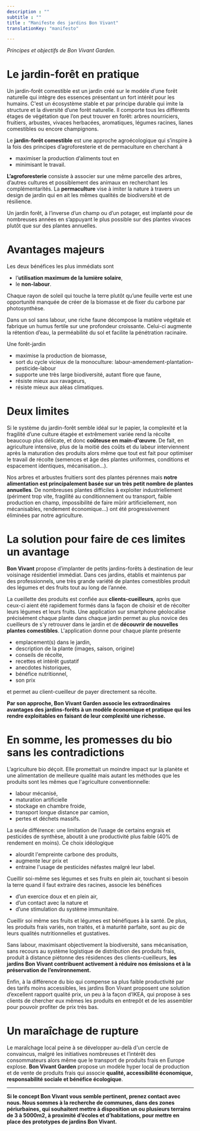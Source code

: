 ```yaml
---
description : ""
subtitle : ""
title : "Manifeste des jardins Bon Vivant"
translationKey: "manifesto"

---
```

_Principes et objectifs de Bon Vivant Garden._

# Le jardin-forêt en pratique

Un jardin-forêt comestible est un jardin créé sur le modèle d’une forêt naturelle qui intègre des essences présentant un fort intérêt pour les humains. C'est un écosystème stable et par principe durable qui imite la structure et la diversité d’une forêt naturelle. Il comporte tous les différents étages de végétation que l’on peut trouver en forêt: arbres nourriciers, fruitiers, arbustes, vivaces herbacées, aromatiques, légumes racines, lianes comestibles ou encore champignons.

Le **jardin-forêt comestible** est une approche agroécologique qui s’inspire à la fois des principes d’agroforesterie et de permaculture en cherchant à
- maximiser la production d’aliments tout en
- minimisant le travail.

**L’agroforesterie** consiste à associer sur une même parcelle des arbres, d’autres cultures et possiblement des animaux en recherchant les complémentarités. La **permaculture** vise à imiter la nature à travers un design de jardin qui en ait les mêmes qualités de biodiversité et de résilience.

Un jardin forêt, à l’inverse d’un champ ou d’un potager, est implanté pour de nombreuses années en s’appuyant le plus possible sur des plantes vivaces plutôt que sur des plantes annuelles.

# Avantages majeurs

Les deux bénéfices les plus immédiats sont
- l’**utilisation maximum de la lumière solaire**,
- le **non-labour**.

Chaque rayon de soleil qui touche la terre plutôt qu’une feuille verte est une opportunité manquée de créer de la biomasse et de fixer du carbone par photosynthèse.     

Dans un sol sans labour, une riche faune décompose la matière végétale et fabrique un humus fertile sur une profondeur croissante. Celui-ci augmente la rétention d’eau, la perméabilité du sol et facilite la pénétration racinaire.

Une forêt-jardin
- maximise la production de biomasse,
- sort du cycle vicieux de la monoculture: labour-amendement-plantation-pesticide-labour
- supporte une très large biodiversité, autant flore que faune,
- résiste mieux aux ravageurs,
- résiste mieux aux aléas climatiques.

# Deux limites

Si le système du jardin-forêt semble idéal sur le papier, la complexité et la fragilité d’une culture étagée et extrêmement variée rend la récolte beaucoup plus délicate, et donc **coûteuse en main-d'œuvre**. De fait, en agriculture intensive, plus de la moitié des coûts et du labeur interviennent après la maturation des produits alors même que tout est fait pour optimiser le travail de récolte (semences et âge des plantes uniformes, conditions et espacement identiques, mécanisation…).

Nos arbres et arbustes fruitiers sont des plantes pérennes mais **notre alimentation est principalement basée sur un très petit nombre de plantes annuelles**. De nombreuses plantes difficiles à exploiter industriellement (périment trop vite, fragilité au conditionnement ou transport, faible production en champ, impossibilité de faire mûrir artificiellement, non mécanisables, rendement économique…) ont été progressivement éliminées par notre agriculture.

# La solution pour faire de ces limites un avantage

**Bon Vivant** propose d’implanter de petits jardins-forêts à destination de leur voisinage résidentiel immédiat. Dans ces jardins, établis et maintenus par des professionnels, une très grande variété de plantes comestibles produit des légumes et des fruits tout au long de l’année.  

La cueillette des produits est confiée aux **clients-cueilleurs**, après que ceux-ci aient été rapidement formés dans la façon de choisir et de récolter leurs légumes et leurs fruits. Une application sur smartphone géolocalise précisément chaque plante dans chaque jardin permet au plus novice des cueilleurs de s'y retrouver dans le jardin et de **découvrir de nouvelles plantes comestibles**. L'application donne pour chaque plante présente
- emplacement(s) dans le jardin,
- description de la plante (images, saison, origine)
- conseils de récolte,
- recettes et intérêt gustatif
- anecdotes historiques,
- bénéfice nutritionnel,
- son prix

et permet au client-cueilleur de payer directement sa récolte.

**Par son approche, Bon Vivant Garden associe les extraordinaires avantages des jardins-forêts à un modèle économique et pratique qui les rendre exploitables en faisant de leur complexité une richesse.**

# En somme, les promesses du bio sans les contradictions

L’agriculture bio déçoit. Elle promettait un moindre impact sur la planète et une alimentation de meilleure qualité mais autant les méthodes que les produits sont les mêmes que l'agriculture conventionnelle:
- labour mécanisé,
- maturation artificielle
- stockage en chambre froide,
- transport longue distance par camion,
- pertes et déchets massifs.

La seule différence: une limitation de l’usage de certains engrais et pesticides de synthèse, aboutit à une productivité plus faible (40% de rendement en moins). Ce choix idéologique
- alourdit l'empreinte carbone des produits,
- augmente leur prix et
- entraine l'usage de pesticides néfastes malgré leur label.

Cueillir soi-même ses légumes et ses fruits en plein air, touchant si besoin la terre quand il faut extraire des racines, associe les bénéfices
- d’un exercice doux et en plein air,
- d’un contact avec la nature et
- d’une stimulation du système immunitaire.

Cueillir soi même ses fruits et légumes est bénéfiques à la santé. De plus, les produits frais variés, non traités, et à maturité parfaite, sont au pic de leurs qualités nutritionnelles et gustatives.

Sans labour, maximisant objectivement la biodiversité, sans mécanisation, sans recours au système logistique  de distribution des produits frais, produit à distance piétonne des résidences des clients-cueilleurs, **les jardins Bon Vivant contribuent activement à réduire nos émissions et à la préservation de l’environnement.**

Enfin, à la différence du bio qui compense sa plus faible productivité par des tarifs moins accessibles, les jardins Bon Vivant proposent une solution d’excellent rapport qualité prix, un peu à la façon d’IKEA, qui propose à ses clients de chercher eux mêmes les produits en entrepôt et de les assembler pour pouvoir profiter de prix très bas.

# Un maraîchage de rupture

Le maraîchage local peine à se développer au-delà d'un cercle de convaincus, malgré les initiatives nombreuses et l’intérêt des consommateurs alors même que le transport de produits frais en Europe explose. **Bon Vivant Garden** propose un modèle hyper local de production et de vente de produits frais qui associe **qualité, accessibilité économique, responsabilité sociale et bénéfice écologique**.

---

**Si le concept Bon Vivant vous semble pertinent, prenez contact avec nous. Nous sommes à la recherche de communes, dans des zones périurbaines, qui souhaitent mettre à disposition un ou plusieurs terrains de 3 à 5000m2, à proximité d’écoles et d’habitations, pour mettre en place des prototypes de jardins Bon Vivant.**
